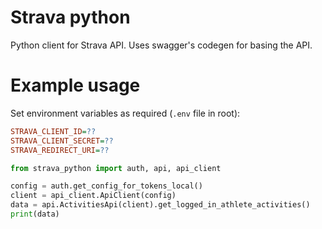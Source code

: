 # Strava python

Python client for Strava API. Uses swagger's codegen for basing the API.

# Example usage

Set environment variables as required (`.env` file in root):

```ini
STRAVA_CLIENT_ID=??
STRAVA_CLIENT_SECRET=??
STRAVA_REDIRECT_URI=??


```

```python
from strava_python import auth, api, api_client

config = auth.get_config_for_tokens_local()
client = api_client.ApiClient(config)
data = api.ActivitiesApi(client).get_logged_in_athlete_activities()
print(data)



```
